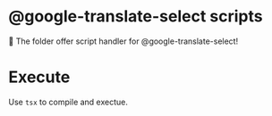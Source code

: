 # @google-translate-select scripts

🚀 The folder offer script handler for @google-translate-select!

# Execute

Use `tsx` to compile and exectue.